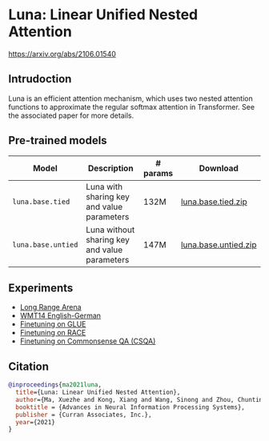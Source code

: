 # Luna: Linear Unified Nested Attention

https://arxiv.org/abs/2106.01540

## Intrudoction
Luna is an efficient attention mechanism, which uses two nested attention functions to approximate the regular softmax attention in Transformer.
See the associated paper for more details.

## Pre-trained models
Model | Description | # params | Download
---|---|---|---
`luna.base.tied` | Luna with sharing key and value parameters | 132M | [luna.base.tied.zip](https://drive.google.com/file/d/1i6W08zkuys2TSCcEkLxUpKew1w864oDy/view?usp=sharing)
`luna.base.untied` | Luna without sharing key and value parameters | 147M | [luna.base.untied.zip](https://drive.google.com/file/d/1LshYhY1xrlnivHn0dutDwLfyxkaR-qAa/view?usp=sharing)


## Experiments

- [Long Range Arena](README.lra.md)
- [WMT14 English-German](README.wmt.md)
- [Finetuning on GLUE](README.glue.md)
- [Finetuning on RACE](README.race.md)
- [Finetuning on Commonsense QA (CSQA)](README.csqa.md)


## Citation

```bibtex
@inproceedings{ma2021luna,
  title={Luna: Linear Unified Nested Attention},
  author={Ma, Xuezhe and Kong, Xiang and Wang, Sinong and Zhou, Chunting and May, Jonathan and Ma, Hao and Zettlemoyer, Luke},
  booktitle = {Advances in Neural Information Processing Systems},
  publisher = {Curran Associates, Inc.},
  year={2021}
}
```
